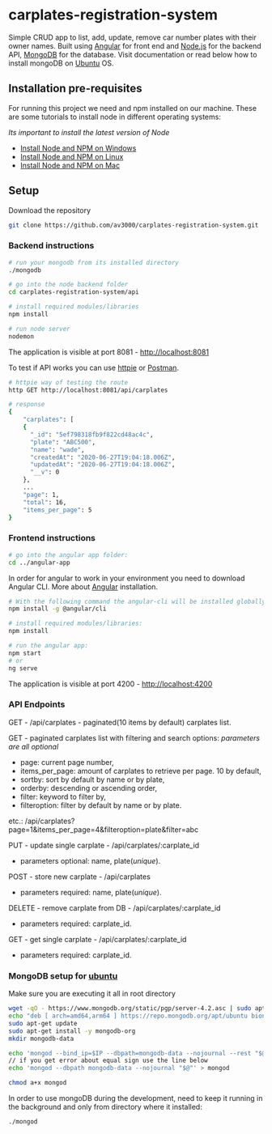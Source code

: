 # carplates-registration-system

Simple CRUD app to list, add, update, remove car number plates with their owner names.
Built using [Angular](https://angular.io/) for front end and [Node.js](https://nodejs.org/en/) for the backend API,
[MongoDB](https://github.com/mongodb/mongo) for the database. 
Visit documentation or read below how to install mongoDB on [Ubuntu](https://ubuntu.com/) OS.

## Installation pre-requisites

For running this project we need and npm installed on our machine. These are some tutorials to install node in different operating systems:

*Its important to install the latest version of Node*

- [Install Node and NPM on Windows](https://www.youtube.com/watch?v=8ODS6RM6x7g)
- [Install Node and NPM on Linux](https://www.youtube.com/watch?v=yUdHk-Dk_BY)
- [Install Node and NPM on Mac](https://www.youtube.com/watch?v=Imj8PgG3bZU)

## Setup

Download the repository
```bash
git clone https://github.com/av3000/carplates-registration-system.git
```

### Backend instructions

```bash
# run your mongodb from its installed directory
./mongodb
```

```bash
# go into the node backend folder
cd carplates-registration-system/api

# install required modules/libraries
npm install

# run node server
nodemon
```

The application is visible at port 8081 - [http://localhost:8081](http://localhost:8081)

To test if API works you can use [httpie](https://httpie.org/docs#installation) or [Postman](https://www.postman.com/).

```bash
# httpie way of testing the route
http GET http://localhost:8081/api/carplates

# response 
{
    "carplates": [
    {
      "_id": "5ef798318fb9f822cd48ac4c",
      "plate": "ABC500",
      "name": "wade",
      "createdAt": "2020-06-27T19:04:18.006Z",
      "updatedAt": "2020-06-27T19:04:18.006Z",
      "__v": 0
    },
    ...
    "page": 1,
    "total": 16,
    "items_per_page": 5
}
```

### Frontend instructions

```bash
# go into the angular app folder:
cd ../angular-app
```

In order for angular to work in your environment you need to download Angular CLI.
More about [Angular](https://angular.io/guide/setup-local) installation.

```bash
# With the following command the angular-cli will be installed globally in your machine:
npm install -g @angular/cli

# install required modules/libraries:
npm install

# run the angular app:
npm start
# or
ng serve
```
The application is visible at port 4200 - [http://localhost:4200](http://localhost:4200)

### API Endpoints

GET - /api/carplates - paginated(10 items by default) carplates list.

GET - paginated carplates list with filtering and search options:
*parameters are all optional*
- page: current page number,
- items_per_page: amount of carplates to retrieve per page. 10 by default,
- sortby: sort by default by name or by plate,
- orderby: descending or ascending order,
- filter: keyword to filter by,
- filteroption: filter by default by name or by plate.

etc.: /api/carplates?page=1&items_per_page=4&filteroption=plate&filter=abc

PUT - update single carplate - /api/carplates/:carplate_id
- parameters optional: name, plate(*unique*).

POST - store new carplate - /api/carplates
- parameters required: name, plate(*unique*).

DELETE - remove carplate from DB - /api/carplates/:carplate_id
- parameters required: carplate_id.

GET - get single carplate - /api/carplates/:carplate_id
- parameters required: carplate_id.

### MongoDB setup for [ubuntu](https://docs.mongodb.com/manual/tutorial/install-mongodb-on-ubuntu/)

Make sure you are executing it all in root directory
```bash
wget -qO - https://www.mongodb.org/static/pgp/server-4.2.asc | sudo apt-key add -
echo "deb [ arch=amd64,arm64 ] https://repo.mongodb.org/apt/ubuntu bionic/mongodb-org/4.2 multiverse" | sudo tee /etc/apt/sources.list.d/mongodb-org-4.2.list
sudo apt-get update
sudo apt-get install -y mongodb-org
mkdir mongodb-data

echo 'mongod --bind_ip=$IP --dbpath=mongodb-data --nojournal --rest "$@"' > mongod
// if you get error about equal sign use the line below
echo 'mongod --dbpath mongodb-data --nojournal "$@"' > mongod

chmod a+x mongod
```
In order to use mongoDB during the development, need to keep it running in the background and only from directory where it installed:
```bash
./mongod
```